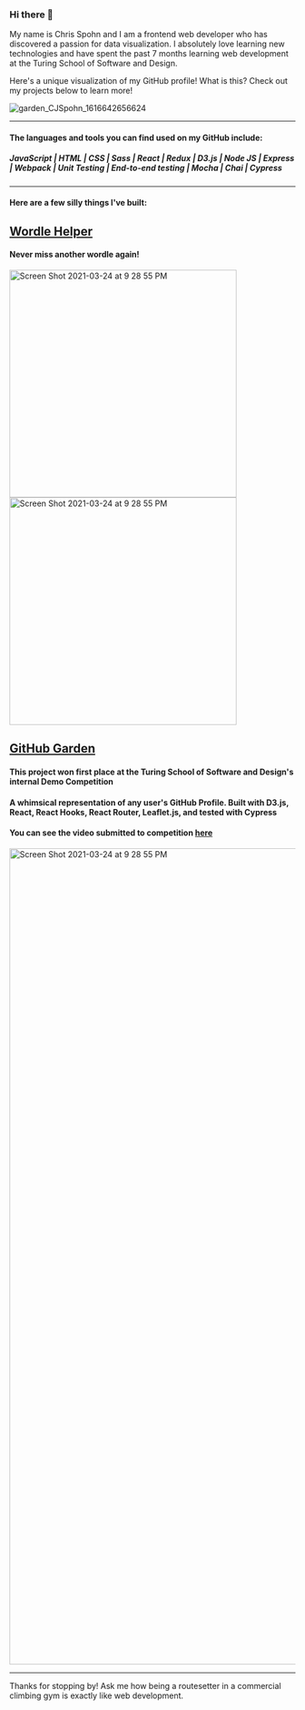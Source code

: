 ### Hi there 👋

My name is Chris Spohn and I am a frontend web developer who has discovered a passion for data visualization. I absolutely love learning new technologies and have spent the past 7 months learning web development at the Turing School of Software and Design.

Here's a unique visualization of my GitHub profile! What is this? Check out my projects below to learn more!

![garden_CJSpohn_1616642656624](https://user-images.githubusercontent.com/69563078/112414242-5a954c80-8ce7-11eb-93ca-8dfa3e9afba1.png)



***

#### The languages and tools you can find used on my GitHub include:

##### JavaScript | HTML | CSS | Sass | React | Redux | D3.js | Node JS | Express | Webpack | Unit Testing | End-to-end testing | Mocha | Chai | Cypress

***

#### Here are a few silly things I've built:

## [Wordle Helper](https://github.com/CJSpohn/wordle-helper)
#### Never miss another wordle again! 

<div>
<img width="400" alt="Screen Shot 2021-03-24 at 9 28 55 PM" src="https://user-images.githubusercontent.com/69563078/161582685-df543b64-47df-4134-92c2-a1773b984b97.png">
<img width="400" alt="Screen Shot 2021-03-24 at 9 28 55 PM" src="https://user-images.githubusercontent.com/69563078/161583071-915f2991-dcb6-4a61-a657-c07f5deb8021.png">
</div>



## [GitHub Garden](https://github.com/CJSpohn/GitHub-Garden)
#### This project won first place at the Turing School of Software and Design's internal Demo Competition
#### A whimsical representation of any user's GitHub Profile. Built with D3.js, React, React Hooks, React Router, Leaflet.js, and tested with Cypress
#### You can see the video submitted to competition [here](https://www.youtube.com/watch?v=EOrDy2ucsjQ)

<img width="1435" alt="Screen Shot 2021-03-24 at 9 28 55 PM" src="https://user-images.githubusercontent.com/69563078/112414610-f2933600-8ce7-11eb-83fd-769b1bc26e60.png">

***

Thanks for stopping by! Ask me how being a routesetter in a commercial climbing gym is exactly like web development.

<!--
**CJSpohn/CJSpohn** is a ✨ _special_ ✨ repository because its `README.md` (this file) appears on your GitHub profile.

Here are some ideas to get you started:

- 🔭 I’m currently working on ...
- 🌱 I’m currently learning ...
- 👯 I’m looking to collaborate on ...
- 🤔 I’m looking for help with ...
- 💬 Ask me about ...
- 📫 How to reach me: ...
- 😄 Pronouns: ...
- ⚡ Fun fact: ...
-->
